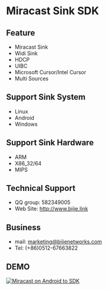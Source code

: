 Miracast Sink SDK
=====
Feature
-----
* Miracast Sink
* Widi Sink
* HDCP
* UIBC
* Microsoft Cursor/Intel Cursor
* Multi Sources

Support Sink System
-----
* Linux
* Android
* Windows

Support Sink Hardware
------
* ARM
* X86_32/64
* MIPS

Technical Support
-----
* QQ group: 582349005
* Web Site: http://www.bijie.link

Business
---
* mail: marketing@bijienetworks.com
* Tel: (+86)0512-67663822

DEMO
-----
[![Miracast on Android to SDK](https://res.cloudinary.com/marcomontalbano/image/upload/v1588938433/video_to_markdown/images/youtube--a2p8lRKjv3k-c05b58ac6eb4c4700831b2b3070cd403.jpg)](https://youtu.be/a2p8lRKjv3k "Miracast on Android to SDK")

